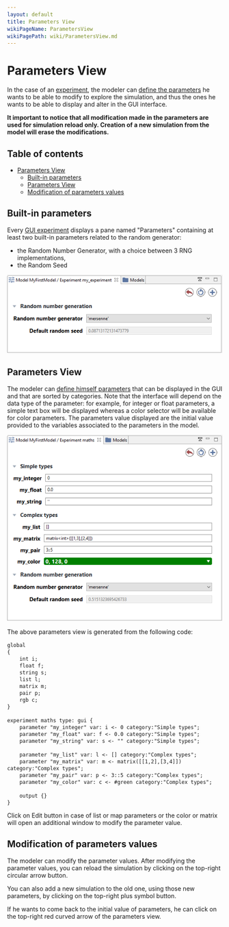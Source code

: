 ```yaml
---
layout: default
title: Parameters View
wikiPageName: ParametersView
wikiPagePath: wiki/ParametersView.md
---
```

# Parameters View



In the case of an [experiment](DefiningGUIExperiment), the modeler can [define the parameters](DefiningParameters) he wants to be able to modify to explore the simulation, and thus the ones he wants to be able to display and alter in the GUI interface.

**It important to notice that all modification made in the parameters are used for simulation reload only. Creation of a new simulation from the model will erase the modifications.**



## Table of contents 

* [Parameters View](#parameters-view)
	* [Built-in parameters](#built-in-parameters)
	* [Parameters View](#parameters-view)
	* [Modification of parameters values](#modification-of-parameters-values)


## Built-in parameters
Every [GUI experiment](DefiningGUIExperiment) displays a pane named "Parameters" containing at least two built-in parameters related to the random generator:
  * the Random Number Generator, with a choice between 3 RNG implementations,
  * the Random Seed

![images/parameters_built_in.png](resources/images/runningExperiments/parameters_built_in.png)


## Parameters View
The modeler can [define himself parameters](DefiningParameters) that can be displayed in the GUI and that are sorted by categories. Note that the interface will depend on the data type of the parameter: for example, for integer or float parameters, a simple text box will be displayed whereas a color selector will be available for color parameters. The parameters value displayed are the initial value provided to the variables associated to the parameters in the model.

![images/parameters.png](resources/images/runningExperiments/parameters.png)

The above parameters view is generated from the following code:
```
global
{
	int i;
	float f;
	string s;
	list l;
	matrix m;
	pair p;
	rgb c;
}

experiment maths type: gui {
    parameter "my_integer" var: i <- 0 category:"Simple types";
    parameter "my_float" var: f <- 0.0 category:"Simple types";
    parameter "my_string" var: s <- "" category:"Simple types";

    parameter "my_list" var: l <- [] category:"Complex types";
    parameter "my_matrix" var: m <- matrix([[1,2],[3,4]]) category:"Complex types";
    parameter "my_pair" var: p <- 3::5 category:"Complex types";
    parameter "my_color" var: c <- #green category:"Complex types";

    output {}
}
```
Click on Edit button in case of list or map parameters or the color or matrix will open an additional window to modify the parameter value.





## Modification of parameters values

The modeler can modify the parameter values. After modifying the parameter values, you can reload the simulation by clicking on the top-right circular arrow button. 

You can also add a new simulation to the old one, using those new parameters, by clicking on the top-right plus symbol button.

If he wants to come back to the initial value of parameters, he can click on the top-right red curved arrow of the parameters view.
